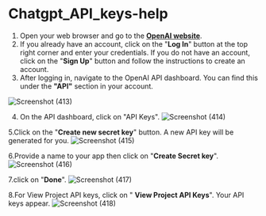 # Chatgpt_API_keys-help
1. Open your web browser and go to the [**OpenAI website**](https://www.openai.com/).
2. If you already have an account, click on the "**Log In**" button at the top right corner and enter your credentials. 
If you do not have an account, click on the "**Sign Up**" button and follow the instructions to create an account.
3. After logging in, navigate to the OpenAI API dashboard. You can find this under the **"API"** section in your account.

![Screenshot (413)](https://github.com/Prachi-Sirohi/ChatGpt_API_keys-help/assets/131594067/ffbfa411-5692-42cc-85f0-c7b5ebba364c)

4. On the API dashboard, click on "API Keys".
![Screenshot (414)](https://github.com/Prachi-Sirohi/ChatGpt_API_keys-help/assets/131594067/99601144-a9c0-4139-b1fd-f94960ccafe7)

5.Click on the "**Create new secret key**" button. A new API key will be generated for you.
![Screenshot (415)](https://github.com/Prachi-Sirohi/ChatGpt_API_keys-help/assets/131594067/9ee33779-5e95-434d-b500-e29fae431e76)

6.Provide a name to your app then click on "**Create Secret key**".
![Screenshot (416)](https://github.com/Prachi-Sirohi/ChatGpt_API_keys-help/assets/131594067/5fa037a9-fe84-47c7-84f7-6f0fe57bd3a4)

7.click on "**Done**".
![Screenshot (417)](https://github.com/Prachi-Sirohi/ChatGpt_API_keys-help/assets/131594067/a00f8db5-6d13-45aa-9900-855727420067)

8.For View Project API keys, click on " **View Project API Keys**".
Your API keys appear.
![Screenshot (418)](https://github.com/Prachi-Sirohi/ChatGpt_API_keys-help/assets/131594067/f32968ed-8cb4-403c-877e-8bf466921713)
